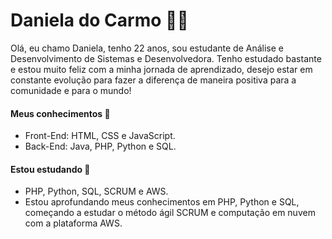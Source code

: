 # Daniela do Carmo :woman_technologist: 

Olá, eu chamo Daniela, tenho 22 anos, sou estudante de Análise e Desenvolvimento de Sistemas e Desenvolvedora. 
Tenho estudado bastante e estou muito feliz com a minha jornada de aprendizado, desejo estar em constante evolução para fazer a diferença de maneira positiva para a comunidade e para o mundo! 

#### Meus conhecimentos :orange_book:
* Front-End: HTML, CSS e JavaScript.
* Back-End: Java, PHP, Python e SQL.

#### Estou estudando  🌱

* PHP, Python, SQL, SCRUM e AWS.
* Estou aprofundando meus conhecimentos em PHP, Python e SQL, começando a estudar o método ágil SCRUM e computação em nuvem com a plataforma AWS.

